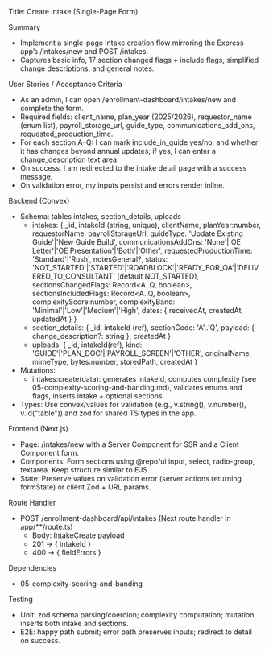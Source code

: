 Title: Create Intake (Single-Page Form)

Summary
- Implement a single-page intake creation flow mirroring the Express app’s /intakes/new and POST /intakes.
- Captures basic info, 17 section changed flags + include flags, simplified change descriptions, and general notes.

User Stories / Acceptance Criteria
- As an admin, I can open /enrollment-dashboard/intakes/new and complete the form.
- Required fields: client_name, plan_year (2025/2026), requestor_name (enum list), payroll_storage_url, guide_type, communications_add_ons, requested_production_time.
- For each section A–Q: I can mark include_in_guide yes/no, and whether it has changes beyond annual updates; if yes, I can enter a change_description text area.
- On success, I am redirected to the intake detail page with a success message.
- On validation error, my inputs persist and errors render inline.

Backend (Convex)
- Schema: tables intakes, section_details, uploads
  - intakes: { _id, intakeId (string, unique), clientName, planYear:number, requestorName, payrollStorageUrl, guideType: 'Update Existing Guide'|'New Guide Build', communicationsAddOns: 'None'|'OE Letter'|'OE Presentation'|'Both'|'Other', requestedProductionTime: 'Standard'|'Rush', notesGeneral?, status: 'NOT_STARTED'|'STARTED'|'ROADBLOCK'|'READY_FOR_QA'|'DELIVERED_TO_CONSULTANT' (default NOT_STARTED), sectionsChangedFlags: Record<A..Q, boolean>, sectionsIncludedFlags: Record<A..Q, boolean>, complexityScore:number, complexityBand: 'Minimal'|'Low'|'Medium'|'High', dates: { receivedAt, createdAt, updatedAt } }
  - section_details: { _id, intakeId (ref), sectionCode: 'A'..'Q', payload: { change_description?: string }, createdAt }
  - uploads: { _id, intakeId(ref), kind: 'GUIDE'|'PLAN_DOC'|'PAYROLL_SCREEN'|'OTHER', originalName, mimeType, bytes:number, storedPath, createdAt }
- Mutations:
  - intakes:create(data): generates intakeId, computes complexity (see 05-complexity-scoring-and-banding.md), validates enums and flags, inserts intake + optional sections.
- Types: Use convex/values for validation (e.g., v.string(), v.number(), v.id("table")) and zod for shared TS types in the app.

Frontend (Next.js)
- Page: /intakes/new with a Server Component for SSR and a Client Component form.
- Components: Form sections using @repo/ui input, select, radio-group, textarea. Keep structure similar to EJS.
- State: Preserve values on validation error (server actions returning formState) or client Zod + URL params.

Route Handler
- POST /enrollment-dashboard/api/intakes (Next route handler in app/**/route.ts)
  - Body: IntakeCreate payload
  - 201 -> { intakeId }
  - 400 -> { fieldErrors }

Dependencies
- 05-complexity-scoring-and-banding

Testing
- Unit: zod schema parsing/coercion; complexity computation; mutation inserts both intake and sections.
- E2E: happy path submit; error path preserves inputs; redirect to detail on success.

